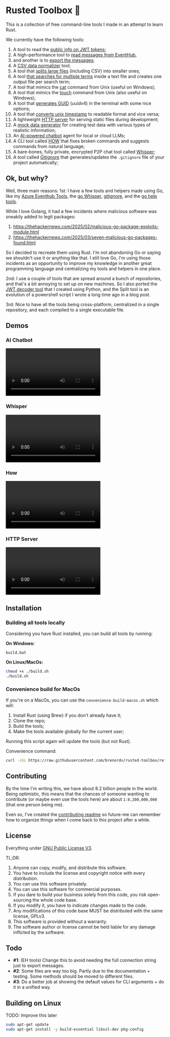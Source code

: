 # Rusted Toolbox 🦀
This is a collection of free command-line tools I made in an attempt to learn Rust.

We currently have the following tools:
1. A tool to read the [public info on JWT tokens](crates/tool-jwt/readme.md);
2. A high-performance tool to [read messages from EventHub](crates/tool-eventhub-read/readme.md), 
3. and another is to [export the messages](crates/tool-eventhub-export/readme.md);
4. A [CSV data normalizer](crates/tool-csvn/readme.md) tool;
5. A tool that [splits large files](crates/tool-split/readme.md) (including CSV) into smaller ones;
6. A tool [that searches for multiple terms](crates/tool-get-lines/readme.md) inside a text file and creates one output file per search term;
7. A tool that mimics the [cat](crates/tool-cat/readme.md) command from Unix (useful on Windows);
8. A tool that mimics the [touch](crates/tool-touch/readme.md) command from Unix (also useful on Windows);
9. A tool that [generates GUID](crates/tool-guid/readme.md) (uuidv4) in the terminal with some nice options;
10. A tool that [converts unix timestamp](crates/tool-timestamp/readme.md) to readable format and vice versa;
11. A lightweight [HTTP server](crates/tool-http-server/readme.md) for serving static files during development;
12. A [mock data generator](crates/tool-mock/readme.md) for creating test data with various types of realistic information;
13. An [AI-powered chatbot](crates/ai-tool-chatbot/readme.md) agent for local or cloud LLMs;
14. A CLI tool called [HOW](crates/ai-tool-how/readme.md) that fixes broken commands and suggests commands from natural language;
15. A bare-bones, fully private, encrypted P2P chat tool called [Whisper](crates/tool-whisper/readme.md); 
16. A tool called [Gitignore](crates/tool-gitignore/readme.md) that generates/updates the `.gitignore` file of your project automatically; 

## Ok, but why?
Well, three main reasons:
1st: I have a few tools and helpers made using Go, like my [Azure Eventhub Tools](https://github.com/brenordv/azure-eventhub-tools),
the [go Whisper](https://github.com/brenordv/go-whisper), [gitignore](https://github.com/brenordv/gitignore), and the [go help tools](https://github.com/brenordv/go-help).

While I love Golang, it had a few incidents where malicious software was sneakily added to legit packages:
1. https://thehackernews.com/2025/02/malicious-go-package-exploits-module.html
2. https://thehackernews.com/2025/03/seven-malicious-go-packages-found.html

So I decided to recreate them using Rust. I'm not abandoning Go or saying we shouldn't use it or anything like that. 
I still love Go, I'm using those incidents as an opportunity to improve my knowledge in another great programming 
language and centralizing my tools and helpers in one place.

2nd: I use a couple of tools that are spread around a bunch of repositories, and that's a bit annoying to set up on new
machines. So I also ported the [JWT decoder tool](https://github.com/brenordv/python-snippets/tree/master/jwt_decoder_cli) 
that I created using Python, and the Split tool is an evolution of a powershell script I wrote a long time ago in a blog
post.

3rd: Nice to have all the tools being cross-platform, centralized in a single repository, and each compiled to a single
executable file.

## Demos
### AI Chatbot
![AI Chatbot Demo](https://github.com/brenordv/rusted-toolbox/raw/refs/heads/master/.demos/ai-chat-bot-demo-0001.mp4)

### Whisper
![Whisper Demo](https://github.com/brenordv/rusted-toolbox/raw/refs/heads/master/.demos/whisper-demo-0001.mp4)

### How
![How Demo](https://github.com/brenordv/rusted-toolbox/raw/refs/heads/master/.demos/how-demo-0001.mp4)

### HTTP Server
![HTTP Server Demo](https://github.com/brenordv/rusted-toolbox/raw/refs/heads/master/.demos/http-server-demo-0001.mp4)

## Installation
### Building all tools locally
Considering you have Rust installed, you can build all tools by running:

**On Windows:**
```terminal
build.bat
```

**On Linux/MacOs:**
```bash
chmod +x ./build.sh
./build.sh
```

### Convenience build for MacOs
If you're on a MacOs, you can use the `convenience-build-macos.sh` which will:
1. Install Rust (using Brew) if you don't already have it;
2. Clone the repo;
3. Build the tools;
4. Make the tools available globally for the current user;

Running this script again will update the tools (but not Rust).

Convenience command:
```bash
curl -sSL https://raw.githubusercontent.com/brenordv/rusted-toolbox/refs/heads/master/convenience-build-macos.sh | bash
```

## Contributing
By the time I'm writing this, we have about 8.2 billion people in the world. Being optimistic, this means that the 
chances of someone wanting to contribute (or maybe even use the tools here) are about `1:8,200,000,000` (that one 
person being me).

Even so, I've created the [contributing readme](CONTRIBUTING.md) so future-me can remember how to organize things
when I come back to this project after a while. 

## License
Everything under [GNU Public License V3](LICENSE.md). 

TL;DR:
1. Anyone can copy, modify, and distribute this software.
2. You have to include the license and copyright notice with every distribution.
3. You can use this software privately.
4. You can use this software for commercial purposes.
5. If you dare to build your business solely from this code, you risk open-sourcing the whole code base.
6. If you modify it, you have to indicate changes made to the code.
7. Any modifications of this code base MUST be distributed with the same license, GPLv3.
8. This software is provided without a warranty.
9. The software author or license cannot be held liable for any damage inflicted by the software.

## Todo
- **#1**: (EH tools) Change this to avoid needing the full connection string just to export messages.
- **#2**: Some files are way too big. Partly due to the documentation + testing. Some methods should be moved to different files.
- **#3**: Do a better job at showing the default values for CLI arguments + do it in a unified way.

## Building on Linux
TODO: Improve this later
```bash
sudo apt-get update
sudo apt-get install -y build-essential libssl-dev pkg-config
```
